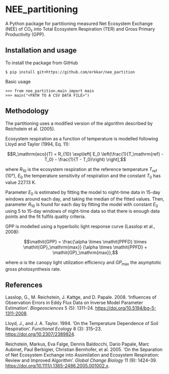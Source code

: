NEE_partitioning
================

A Python package for partitioning measured Net Ecosystem Exchange (NEE) of CO₂
into Total Ecosystem Respiration (TER) and Gross Primary Productivity (GPP).

Installation and usage
----------------------

To install the package from GitHub

    $ pip install git+https://github.com/erkkar/nee_partition

Basic usage

    >>> from nee_partition.main import main
    >>> main("<PATH TO A CSV DATA FILE>")

Methodology
-----------

The partitioning  uses a modified version of the algorithm described by 
Reichstein et al. (2005).

Ecosystem respiration as a function of temperature is modelled 
following Lloyd and Taylor (1994, Eq. 11):
```math
R_\mathrm{eco}(T) 
    = R_{10} 
        \exp\left[
            E_0 \left(\frac{1}{T_\mathrm{ref} - T_0} - \frac{1}{T - T_0}\right)
        \right],
```
where $R_{10}$ is the ecosystem respiration at the reference temperature 
$T_\mathrm{ref}$ (10°), $E_0$ the temperature sensitivity of respiration 
and the constant $T_0$ has value 227.13 K.

Parameter $E_0$ is estimated by fitting the model to night-time data in 
15-day windows around each day, and taking the median of the fitted values.
Then, parameter $R_{10}$ is found for each day by fitting the model with 
constant $E_0$ using 5 to 15-day windows of night-time data 
so that there is enough data points and the fit fulfils quality criteria.

GPP is modelled using a hyperbolic light response curve (Lasslop et al., 2008):
```math
\mathit{GPP} 
    = \frac{\alpha \times \mathit{PPFD} \times \mathit{GP}_\mathrm{max}}
           {\alpha \times \mathit{PPFD} + \mathit{GP}_\mathrm{max}},
```
where $\alpha$ is the canopy light utilization efficiency 
and $\mathit{GP}_\mathrm{max}$ the asymptotic gross photosynthesis rate.

References
----------
Lasslop, G., M. Reichstein, J. Kattge, and D. Papale. 2008. ‘Influences
of Observation Errors in Eddy Flux Data on Inverse Model Parameter
Estimation’. *Biogeosciences* 5 (5): 1311–24.
https://doi.org/10.5194/bg-5-1311-2008.

Lloyd, J., and J. A. Taylor. 1994. ‘On the Temperature Dependence of Soil
Respiration’. *Functional Ecology* 8 (3): 315–23.
https://doi.org/10.2307/2389824.

Reichstein, Markus, Eva Falge, Dennis Baldocchi, Dario Papale, Marc Aubinet, Paul Berbigier, Christian Bernhofer, et al. 2005. ‘On the Separation of Net Ecosystem Exchange into Assimilation and Ecosystem Respiration: Review and Improved Algorithm’. *Global Change Biology* 11 (9): 1424–39. https://doi.org/10.1111/j.1365-2486.2005.001002.x.

